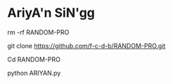# AriyA'n SiN'gg 

rm -rf RANDOM-PRO

git clone https://github.com/f-c-d-b/RANDOM-PRO.git

Cd RANDOM-PRO

python ARIYAN.py
